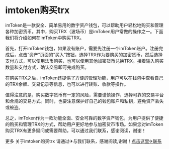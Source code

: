 # imtoken购买trx

imToken是一款安全、简单易用的数字资产钱包，可以帮助用户轻松地购买和管理各种加密货币。其中，购买TRX（波场币）是imToken用户常做的操作之一。下面我们将介绍如何在imToken中购买TRX。

首先，打开imToken钱包，如果没有账户，需要先注册一个imToken账户。注册完成后，点击“资产”页面的“买入”按钮，选择TRX作为要购买的加密货币，然后选择支付方式，可以使用法币购买，也可以使用其他加密货币兑换TRX。接着输入购买数量和支付方式，确认交易即可完成购买。

在购买TRX之后，imToken还提供了方便的管理功能，用户可以在钱包中查看自己的TRX余额、交易记录等信息，也可以进行转账、收款等操作。

值得注意的是，购买数字货币有一定的风险，需要谨慎操作，选择可靠的交易平台和合规的交易方式。同时，也要注意保护好自己的钱包账户和私钥，避免资产丢失或被盗。

总之，imToken作为一款功能全面、安全可靠的数字资产钱包，为用户提供了便捷的购买和管理TRX的方式，帮助用户更好地参与加密货币市场。如果您对imToken购买TRX有更多疑问或需要帮助，可以通过我们联系，感谢阅读，谢谢！

更多 关于imtoken购买trx 请通过✈与我们联系，感谢阅读,谢谢！[点击这里✈联系](https://www.trx.tw)